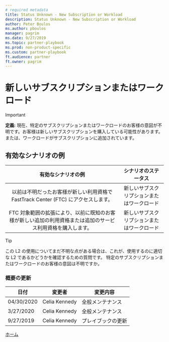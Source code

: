 ```yaml
---
# required metadata
title: Status Unknown - New Subscription or Workload
description: Status Unknown - New Subscription or Workload
author: Peter Boulos
ms.author: pboulos
manager: pagrim
ms.date: 9/27/2019
ms.topic: partner-playbook 
ms.prod: non-product-specific 
ms.custom: partner-playbook 
ft.audience: partner
ft.owner: pagrim
---
```


# 新しいサブスクリプションまたはワークロード

> [!IMPORTANT]
> **定義:** 現在、特定のサブスクリプションまたはワークロードのお客様の意図が不明です。お客様は新しいサブスクリプションを購入している可能性があります。または、ワークロードがサブスクリプションに追加されています。

## 有効なシナリオの例

| 有効なシナリオの例| シナリオのステータス|
| :--: | :--: |
| 以前は不明だったお客様が新しい利用資格で FastTrack Center (FTC) にアクセスします。| 新しいサブスクリプションまたはワークロード|
| FTC 対象範囲の拡張により、以前に既知のお客様が新しい追加の利用資格または追加のサービス利用資格を購入します。| 新しいサブスクリプションまたはワークロード|

> [!TIP]
> この L2 の使用についてまだ不明な点がある場合は、これが、使用するのに適切な L2 であるかどうかを確認するための質問です。
> 特定のサブスクリプションまたはワークロードのお客様の意図は不明ですか。

### 概要の更新

|日付|変更者|変更内容|
|---------|---------------|----------------------------|
|04/30/2020| Celia Kennedy| 全般メンテナンス|
|3/27/2020| Celia Kennedy| 全般メンテナンス|
|9/27/2019| Celia Kennedy| プレイブックの更新|

[ホーム](http://partner-docs.microsoft.com)
